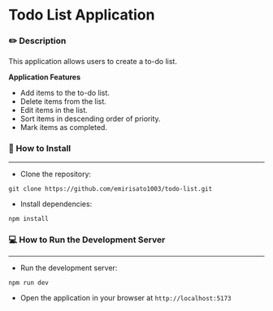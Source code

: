 # Todo List Application

### ✏️ Description

This application allows users to create a to-do list.

**Application Features**

- Add items to the to-do list.
- Delete items from the list.
- Edit items in the list.
- Sort items in descending order of priority.
- Mark items as completed.

### 🔗 How to Install

---

- Clone the repository:

```
git clone https://github.com/emirisato1003/todo-list.git
```

- Install dependencies:

```
npm install
```

### 💻 How to Run the Development Server

---

- Run the development server:

```
npm run dev
```

- Open the application in your browser at `http://localhost:5173`
